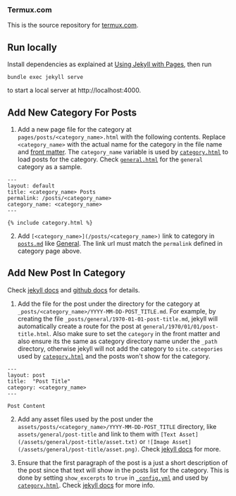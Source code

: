 ### Termux.com

This is the source repository for [termux.com](https://termux.com).
##



## Run locally

Install dependencies as explained at [Using Jekyll with Pages](https://help.github.com/articles/using-jekyll-with-pages/), then run

```
bundle exec jekyll serve
```

to start a local server at http://localhost:4000.
##



## Add New Category For Posts

1. Add a new page file for the category at `pages/posts/<category_name>.html` with the following contents. Replace `<category_name>` with the actual name for the category in the file name and [front matter](https://jekyllrb.com/docs/front-matter). The `category_name` variable is used by [`category.html`](_includes/category.html) to load posts for the category. Check [`general.html`](pages/posts/general.html) for the `general` category as a sample.

```
---
layout: default
title: <category_name> Posts
permalink: /posts/<category_name>
category_name: <category_name>
---

{% include category.html %}
```

2. Add `[<category_name>](/posts/<category_name>)` link to category in [`posts.md`](pages/posts.md) like [General](/posts/general). The link url must match the `permalink` defined in category page above.
##



## Add New Post In Category

Check [jekyll docs](https://jekyllrb.com/docs/posts) and [github docs](https://docs.github.com/en/pages/setting-up-a-github-pages-site-with-jekyll/adding-content-to-your-github-pages-site-using-jekyll#adding-a-new-post-to-your-site) for details.

1. Add the file for the post under the directory for the category at `_posts/<category_name>/YYYY-MM-DD-POST_TITLE.md`. For example, by creating the file `_posts/general/1970-01-01-post-title.md`, jekyll will automatically create a route for the post at `general/1970/01/01/post-title.html`. Also make sure to set the `category` in the front matter and also ensure its the same as category directory name under the `_path` directory, otherwise jekyll will not add the category to `site.categories` used by [`category.html`](_includes/category.html) and the posts won't show for the category.

```
---
layout: post
title:  "Post Title"
category: <category_name>
---

Post Content
```

2. Add any asset files used by the post under the `assets/posts/<category_name>/YYYY-MM-DD-POST_TITLE` directory, like `assets/general/post-title` and link to them with `[Text Asset](/assets/general/post-title/asset.txt)` or `![Image Asset](/assets/general/post-title/asset.png)`. Check [jekyll docs](https://jekyllrb.com/docs/posts/#including-images-and-resources) for more.

3. Ensure that the first paragraph of the post is a just a short description of the post since that text will show in the posts list for the category. This is done by setting `show_excerpts` to `true` in [`_config.yml`](_config.yml) and used by [`category.html`](_includes/category.html). Check [jekyll docs](https://jekyllrb.com/docs/posts/#post-excerpts) for more info.
##
